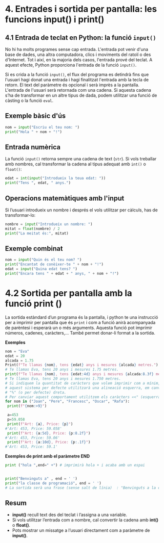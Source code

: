 # 4. Entrades i sortida per pantalla: les funcions input() i print()

## 4.1 Entrada de teclat en Python: la funció `input()`

No hi ha molts programes sense cap entrada. L'entrada pot venir d'una base de dades, una altra computadora, clics i moviments del ratolí o des d'Internet. Tot i així, en la majoria dels casos, l'entrada prové del teclat. A aquest efecte, Python proporciona l'entrada de la funció `input()`.

Si es crida a la funció `input()`, el flux del programa es detindrà fins que l'usuari hagi donat una entrada i hagi finalitzat l'entrada amb la tecla de retorn. El text del paràmetre és opcional i serà imprès a la pantalla. L'entrada de l'usuari serà retornada com una cadena. Si aquesta cadena s’ha de transformar en un altre tipus de dada, podem utilitzar una funció de càsting o la funció `eval`.

## Exemple bàsic d'ús

```Python
nom = input("Escriu el teu nom: ")
print("Hola " + nom + "!")
```


## Entrada numèrica

La funció `input()` retorna sempre una cadena de text (`str`). Si vols treballar amb nombres, cal transformar la cadena al tipus adequat amb `int()` o `float()`:

```Python
edat = int(input("Introdueix la teua edat: "))
print("Tens ", edat, " anys.")
```


## Operacions matemàtiques amb l'input

Si l’usuari introdueix un nombre i després el vols utilitzar per càlculs, has de transformar-lo:

```Python
nombre = input("Introdueix un nombre: ")
mitat = float(nombre) / 2
print("La meitat és:", mitat)
```


## Exemple combinat

```Python
nom = input("Quin és el teu nom? ")
print("Encantat de conèixer-te " + nom + "!")
edat = input("Quina edat tens? ")
print("Encara tens " + edat + " anys, " + nom + "!")
```



# 4.2 Sortida per pantalla amb la funció print ()
La sortida estàndard d’un programa és la pantalla, i python te una instrucció per a imprimir per 
pantalla que és `print` i com a funció anirà acompanyada de parèntesi i esperarà un o més arguments.
Aquesta funció pot imprimir números, cadenes, caràcters,...
També permet donar-li format a la sortida.

**Exemples**

```Python
nom = "Eva"
edat = 20
alcada = 1.75
Print(f"Te llamas {nom}, tens {edat} anys i mesures {alcada} metres.")
# Te llamas Eva, tens 20 anys i mesures 1.75 metres.
print(f"Te llamas {nom}, tens {edat:4d} anys i mesures {alcada:8.3f} metres.")
# Te llamas Eva, tens 20 anys i mesures 1.750 metres.
# Si indiquem la quantitat de caràcters que volem imprimir com a mínim,
# aquest sistema per defecte utilitzarà una alineació esquerra, em canvi l’anterior amb
# "%" (o per defecte) dreta.
# Per canviar aquest comportament utilitzem els caràcters «<" (esquerra) i ">» (dreta).
for nom in ("Joan", "Pere", "Francesc", "Oscar", "Rafa"):
 print(f"{nom:>9}")

 a=453
 p=59.058
 print(f"Art: {a}, Price: {p}")
#'Art: 453, Price: 59.058'
 print(f"Art: {a:5d}, Price: {p:8.2f}")
#'Art: 453, Price: 59.06'
 print(f"Art: {a:10d}, Price: {p:.1f}")
#'Art: 453, Price: 59.1'
```

**Exemples de print amb el paràmetre END**

```Python
print ("hola ",end=" +") # imprimirà hola + i acaba amb un espai

 
print("Benvinguts a" , end = ' ') 
print("la classe de programació", end = ' ')
# La sortida serà una frase (sense salt de línia)  : "Benvinguts a la classe de programació"
```


## Resum

- **input()** recull text des del teclat i l’assigna a una variable.
- Si vols utilitzar l’entrada com a nombre, cal convertir la cadena amb **int()** o **float()**.
- Pots mostrar un missatge a l’usuari directament com a paràmetre de **input()**.
